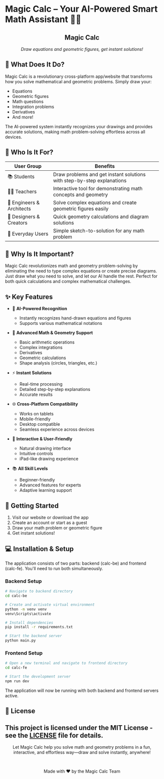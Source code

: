 # Magic Calc – Your AI-Powered Smart Math Assistant 🧮✨

<div align="center">
  <!-- Logo will be added here -->
  <h2>Magic Calc</h2>
  <i>Draw equations and geometric figures, get instant solutions!</i>
</div>

## 🎯 What Does It Do?

Magic Calc is a revolutionary cross-platform app/website that transforms how you solve mathematical and geometric problems. Simply draw your:
- Equations
- Geometric figures
- Math questions
- Integration problems
- Derivatives
- And more!

The AI-powered system instantly recognizes your drawings and provides accurate solutions, making math problem-solving effortless across all devices.

## 👥 Who Is It For?

| User Group | Benefits |
|------------|----------|
| 📚 Students | Draw problems and get instant solutions with step-by-step explanations |
| 👩‍🏫 Teachers | Interactive tool for demonstrating math concepts and geometry |
| 👷 Engineers & Architects | Solve complex equations and create geometric figures easily |
| 🎨 Designers & Creators | Quick geometry calculations and diagram solutions |
| 👥 Everyday Users | Simple sketch-to-solution for any math problem |

## 🌟 Why Is It Important?

Magic Calc revolutionizes math and geometry problem-solving by eliminating the need to type complex equations or create precise diagrams. Just draw what you need to solve, and let our AI handle the rest. Perfect for both quick calculations and complex mathematical challenges.

## ✨ Key Features

- 🤖 **AI-Powered Recognition**
  - Instantly recognizes hand-drawn equations and figures
  - Supports various mathematical notations

- 📐 **Advanced Math & Geometry Support**
  - Basic arithmetic operations
  - Complex integrations
  - Derivatives
  - Geometric calculations
  - Shape analysis (circles, triangles, etc.)

- ⚡ **Instant Solutions**
  - Real-time processing
  - Detailed step-by-step explanations
  - Accurate results

- 🌐 **Cross-Platform Compatibility**
  - Works on tablets
  - Mobile-friendly
  - Desktop compatible
  - Seamless experience across devices

- 🎨 **Interactive & User-Friendly**
  - Natural drawing interface
  - Intuitive controls
  - iPad-like drawing experience

- 📚 **All Skill Levels**
  - Beginner-friendly
  - Advanced features for experts
  - Adaptive learning support

## 🚀 Getting Started

1. Visit our website or download the app
2. Create an account or start as a guest
3. Draw your math problem or geometric figure
4. Get instant solutions!

## 💻 Installation & Setup

The application consists of two parts: backend (calc-be) and frontend (calc-fe). You'll need to run both simultaneously.

### Backend Setup
```bash
# Navigate to backend directory
cd calc-be

# Create and activate virtual environment
python -m venv venv
venv\Scripts\activate

# Install dependencies
pip install -r requirements.txt

# Start the backend server
python main.py
```

### Frontend Setup
```bash
# Open a new terminal and navigate to frontend directory
cd calc-fe

# Start the development server
npm run dev
```

The application will now be running with both backend and frontend servers active.


## 📄 License

This project is licensed under the MIT License - see the [LICENSE](LICENSE) file for details.
--

<div align="center">
  <p>Let Magic Calc help you solve math and geometry problems in a fun, interactive, and effortless way—draw and solve instantly, anywhere!</p>
  <br>
  <p>Made with ❤️ by the Magic Calc Team</p>
</div>